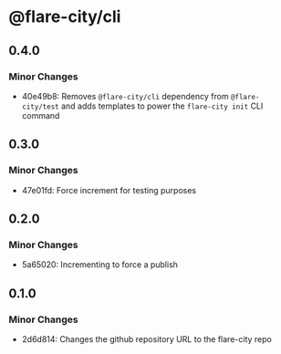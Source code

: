 # @flare-city/cli

## 0.4.0

### Minor Changes

- 40e49b8: Removes `@flare-city/cli` dependency from `@flare-city/test` and adds templates to power the `flare-city init` CLI command

## 0.3.0

### Minor Changes

- 47e01fd: Force increment for testing purposes

## 0.2.0

### Minor Changes

- 5a65020: Incrementing to force a publish

## 0.1.0

### Minor Changes

- 2d6d814: Changes the github repository URL to the flare-city repo
